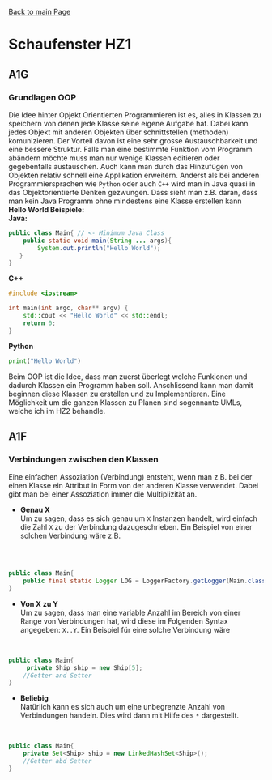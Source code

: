 [Back to main Page](./../../README.md)

# Schaufenster HZ1

## A1G 
### Grundlagen OOP
Die Idee hinter Opjekt Orientierten Programmieren ist es, alles in Klassen zu speichern von denen jede Klasse seine eigene Aufgabe hat. Dabei kann jedes Objekt mit anderen Objekten über schnittstellen (methoden) komunizieren. Der Vorteil davon ist eine sehr grosse Austauschbarkeit und eine bessere Struktur. Falls man eine bestimmte Funktion vom Programm abändern möchte muss man nur wenige Klassen editieren oder gegebenfalls austauschen. Auch kann man durch das Hinzufügen von Objekten relativ schnell eine Applikation erweitern. Anderst als bei anderen Programmiersprachen wie `Python` oder auch `C++` wird man in Java quasi in das Objektorientierte Denken gezwungen. Dass sieht man z.B. daran, dass man kein Java Programm ohne mindestens eine Klasse erstellen kann <br/>
**Hello World Beispiele:**<br/>
**Java:**
```java
public class Main{ // <- Minimum Java Class
    public static void main(String ... args){
        System.out.println("Hello World"); 
   }
}
```
**C++**
```cpp
#include <iostream>

int main(int argc, char** argv) {
    std::cout << "Hello World" << std::endl;
    return 0;
}
```
**Python**
```python
print("Hello World")
```
Beim OOP ist die Idee, dass man zuerst überlegt welche Funkionen und dadurch Klassen ein Programm haben soll. Anschlissend kann man damit beginnen diese Klassen zu erstellen und zu Implementieren. Eine Möglichkeit um die ganzen Klassen zu Planen sind sogennante UMLs, welche ich im HZ2 behandle. 

## A1F
### Verbindungen zwischen den Klassen
Eine einfachen Assoziation (Verbindung) entsteht, wenn man z.B. bei der einen Klasse ein Attribut in Form von der anderen Klasse verwendet. Dabei gibt man bei einer Assoziation immer die Multiplizität an.
- **Genau X**<br/>
Um zu sagen, dass es sich genau um `X` Instanzen handelt, wird einfach die Zahl `X` zu der Verbindung dazugeschrieben. Ein Beispiel von einer solchen Verbindung wäre z.B.
<br/>

```java

public class Main{
    public final static Logger LOG = LoggerFactory.getLogger(Main.class);
}
```
- **Von X zu Y** <br/>
Um zu sagen, dass man eine variable Anzahl im Bereich von einer Range von Verbindungen hat, wird diese im Folgenden Syntax angegeben: `X..Y`. Ein Beispiel für eine solche Verbindung wäre
<br/>

```java
public class Main{
     private Ship ship = new Ship[5]; 
    //Getter and Setter
}
``` 

- **Beliebig**<br/>
Natürlich kann es sich auch um eine unbegrenzte Anzahl von Verbindungen handeln. Dies wird dann mit Hilfe des `*` dargestellt. 
<br/>

```java
public class Main{
    private Set<Ship> ship = new LinkedHashSet<Ship>();
    //Getter abd Setter
}

```
